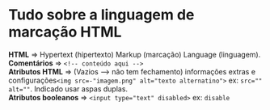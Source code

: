 # Tudo sobre a linguagem de marcação HTML

<b>HTML</b> => Hypertext (hipertexto) Markup (marcação) Language (linguagem).<br>
<b>Comentários</b> => `<!-- conteúdo aqui -->`<br>
<b>Atributos HTML</b> => (Vazios --> não tem fechamento) informações extras e configurações`<img src=-"imagem.png" alt="texto alternatino">` ex: `src="" alt=""`. Indicado usar aspas duplas.<br>
<b>Atributos booleanos</b> => `<input type="text" disabled>` ex: `disable`<br>
